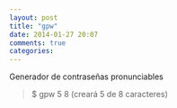 ```yaml
---
layout: post
title: "gpw"
date: 2014-01-27 20:07
comments: true
categories: 
---
```

Generador de contraseñas pronunciables

>$ gpw 5 8  (creará 5 de 8 caracteres)

